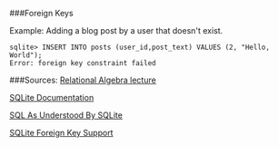 ###Foreign Keys

Example: Adding a blog post by a user that doesn't exist.

	sqlite> INSERT INTO posts (user_id,post_text) VALUES (2, "Hello, World");
	Error: foreign key constraint failed

###Sources:
[Relational Algebra lecture](http://databasteknik.se/webbkursen/relalg-lecture/index.html)

[SQLite Documentation](http://www.sqlite.org/docs.html)

[SQL As Understood By SQLite](http://www.sqlite.org/lang.html)

[SQLite Foreign Key Support](http://www.sqlite.org/foreignkeys.html#fk_enable)
